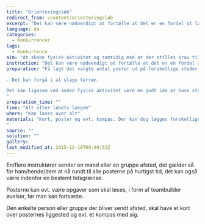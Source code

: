 ```yaml
---
title: "Orienteringsløb"
redirect_from: /content/orienteringsløb
excerpt: "Det kan være nødvendigt at fortælle at det er en fordel at løbe hvis man vil gennemføre løbet i en ordentlig tid. Man kan kræve at posterne bliver taget i en bestemt rækkefølge for at sikre at der bliver løbet en hvis længde."
language: da
categories: 
  - Konkurrencer
tags: 
  - Konkurrence
aim: "At skabe fysisk aktivitet og samtidig med at der stilles krav til evnen om at kunne orientere sig. "
instruction: "Det kan være nødvendigt at fortælle at det er en fordel at løbe hvis man vil gennemføre løbet i en ordentlig tid. Man kan kræve at posterne bliver taget i en bestemt rækkefølge for at sikre at der bliver løbet en hvis længde."
preparation: "Få lagt det valgte antal poster ud på forskellige steder. Have kort over poster og evt. kompas klar til løberne.

- Det kan forgå i al slags terræn.

Det kan ligesom ved anden fysisk aktivitet være en godt ide at have styr på isposer og en forbinding i tilfælde af skader.
"
preparation_time: ""
time: "Alt efter løbets længde"
where: "Kan laves over alt"
materials: "Kort, poster og evt. kompas. Der kan dog lægges forskellige opgaver ind i O-løbet, dette kan give et større behov for materialer.
"
source: ""
solution: ""
gallery:
last_modified_at: 2015-12-10T09:09:53Z
---
```

En/flere instruktører sender en mand eller en gruppe afsted, det gælder så for ham/hende/dem at nå rundt til alle posterne på hurtigst tid, det kan også være indenfor en bestemt tidsgrænse.

Posterne kan evt. være opgaver som skal løses, i form af teambuilder øvelser, før man kan fortsætte.

Den enkelte person eller gruppe der bliver sendt afsted, skal have et kort over posternes liggested og evt. et kompas med sig.
